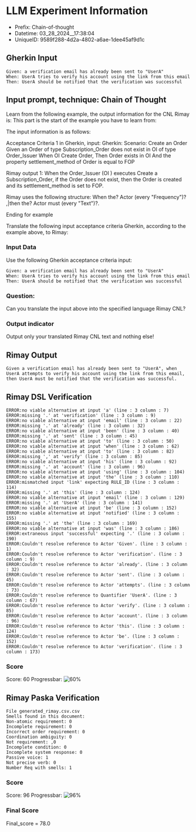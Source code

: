 

# LLM Experiment Information
* Prefix:   Chain-of-thought
* Datetime: 03_28_2024__17:38:04
* UniqueID: 9589f288-4d2a-4802-a6ae-1dee45af9d1c

        

## Gherkin Input
```
Given: a verification email has already been sent to "UserA"
When: UserA tries to verify his account using the link from this email
Then: UserA should be notified that the verification was successful
```
    



## Input prompt, technique: Chain of Thought


Learn from the following example, the output information for the CNL Rimay is: 
This part is the start of the example you have to learn from:

The input information is as follows: 

Acceptance Criteria 1 in Gherkin, input:
Gherkin:
Scenario: Create an Order
Given an Order of type Subscription_Order does not exist in OI of type Order_Issuer 
When OI Create Order, 
Then Order exists in OI 
And the property settlement_method of Order is equal to FOP


Rimay output 1:
When the Order_Issuer (OI ) executes Create a Subscription_Order, if the Order does not exist, then the Order is created and its settlement_method is set to FOP.

Rimay uses the following structure:
When the? Actor <Action> (every "Frequency")? ,|then the? Actor must <Action> (every "Text")?.

Ending for example

Translate the following input acceptance criteria Gherkin, according to the example above, to Rimay:

        

### Input Data
Use the following Gherkin acceptance criteria input: 
```
Given: a verification email has already been sent to "UserA"
When: UserA tries to verify his account using the link from this email
Then: UserA should be notified that the verification was successful
```

### Question:
Can you translate the input above into the specified language Rimay CNL?

### Output indicator
Output only your translated Rimay CNL text and nothing else!


## Rimay Output
```
Given a verification email has already been sent to "UserA", when UserA attempts to verify his account using the link from this email, then UserA must be notified that the verification was successful.
``` 
            


## Rimay DSL Verification
```
ERROR:no viable alternative at input 'a' (line : 3 column : 7)
ERROR:missing '.' at 'verification' (line : 3 column : 9)
ERROR:no viable alternative at input 'email' (line : 3 column : 22)
ERROR:missing '.' at 'already' (line : 3 column : 32)
ERROR:no viable alternative at input 'been' (line : 3 column : 40)
ERROR:missing '.' at 'sent' (line : 3 column : 45)
ERROR:no viable alternative at input 'to' (line : 3 column : 50)
ERROR:no viable alternative at input 'when' (line : 3 column : 62)
ERROR:no viable alternative at input 'to' (line : 3 column : 82)
ERROR:missing ',' at 'verify' (line : 3 column : 85)
ERROR:no viable alternative at input 'his' (line : 3 column : 92)
ERROR:missing '.' at 'account' (line : 3 column : 96)
ERROR:no viable alternative at input 'using' (line : 3 column : 104)
ERROR:no viable alternative at input 'the' (line : 3 column : 110)
ERROR:mismatched input 'link' expecting RULE_ID (line : 3 column : 114)
ERROR:missing '.' at 'this' (line : 3 column : 124)
ERROR:no viable alternative at input 'email' (line : 3 column : 129)
ERROR:missing '.' at 'UserA' (line : 3 column : 141)
ERROR:no viable alternative at input 'be' (line : 3 column : 152)
ERROR:no viable alternative at input 'notified' (line : 3 column : 155)
ERROR:missing '.' at 'the' (line : 3 column : 169)
ERROR:no viable alternative at input 'was' (line : 3 column : 186)
ERROR:extraneous input 'successful' expecting '.' (line : 3 column : 190)
ERROR:Couldn't resolve reference to Actor 'Given'. (line : 3 column : 1)
ERROR:Couldn't resolve reference to Actor 'verification'. (line : 3 column : 9)
ERROR:Couldn't resolve reference to Actor 'already'. (line : 3 column : 32)
ERROR:Couldn't resolve reference to Actor 'sent'. (line : 3 column : 45)
ERROR:Couldn't resolve reference to Actor 'attempts'. (line : 3 column : 73)
ERROR:Couldn't resolve reference to Quantifier 'UserA'. (line : 3 column : 67)
ERROR:Couldn't resolve reference to Actor 'verify'. (line : 3 column : 85)
ERROR:Couldn't resolve reference to Actor 'account'. (line : 3 column : 96)
ERROR:Couldn't resolve reference to Actor 'this'. (line : 3 column : 124)
ERROR:Couldn't resolve reference to Actor 'be'. (line : 3 column : 152)
ERROR:Couldn't resolve reference to Actor 'verification'. (line : 3 column : 173)

```
### Score
Score: 60
Progressbar: ![60%](https://progress-bar.dev/60)

            


## Rimay Paska Verification
```
File generated_rimay.csv.csv
Smells found in this document: 
Non-atomic requirement: 0
Incomplete requirement: 0
Incorrect order requirement: 0
Coordination ambiguity: 0
Not requirement: ,0
Incomplete condition: 0
Incomplete system response: 0
Passive voice: 1
Not precise verb: 0
Number Req with smells: 1

```
### Score
Score: 96
Progressbar: ![96%](https://progress-bar.dev/96)

            

### Final Score
Final_score = 78.0
